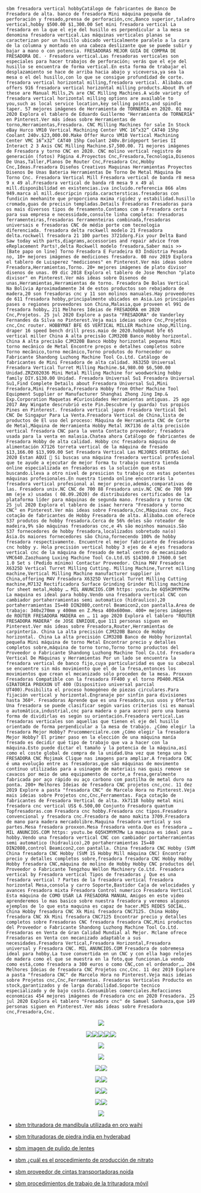 
```
sbm fresadora vertical hobbyCatálogo de fabricantes de Banco De Fresadora de alta. banco de fresadora Mini máquina pequeña de perforación y fresado,prensa de perforación,cnc,Banco superior,taladro vertical,hobby $500.00 $1,300.00 Set mini fresadora vertical La fresadora en la que el eje del husillo es perpendicular a la mesa se denomina fresadora vertical.Las máquinas verticales planas se caracterizan por un husillo ubicado verticalmente paralelo a la cara de la columna y montado en una cabeza deslizante que se puede subir y bajar a mano o con potencia. FRESADORAS MEJOR GUIA DE COMPRA DE FRESADORA DE. · Fresadora vertical.Las fresadoras verticales son especiales para hacer trabajos de perforación; verás que el eje del husillo se encuentra de forma vertical.En esta forma de trabajar el desplazamiento se hace de arriba hacia abajo y viceversa,ya sea la mesa o el del husillo,con lo que se consigue profundidad de corte. fresadora vertical horizontal milling,fresadora vertical. Alibaba.com offers 916 fresadora vertical horizontal milling products.About 8% of these are Manual Mills,2% are CNC Milling Machines.A wide variety of fresadora vertical horizontal milling options are available to you,such as local service location,key selling points,and spindle taper. 57 mejores imágenes de Herramienta de TORNERIA en 2020. 01 may 2020 Explora el tablero de Eduardo Guillermo "Herramienta de TORNERIA" en Pinterest.Ver más ideas sobre Herramientas de torno,Herramientas,Fresadora. CNC Milling Machines for sale In Stock eBay Hurco VM10 Vertical Machining Center VMC 16”x32” CAT40 15hp Coolant 240v.$23,000.00.Make Offer Hurco VM10 Vertical Machining Center VMC 16”x32” CAT40 15hp Coolant 240v.Bridgeport Series II Interact 2 3 Axis CNC Milling Machine.$7,500.00. 71 mejores imágenes de Fresadora y torno CNC en 2020. CNC molino vertical registro de generación (fotos) Página 4.Proyectos Cnc,Fresadora,Tecnologia,Disenos De Unas,Taller,Planos De Router Cnc,Fresadora Cnc,Hobby Cnc,Ideas.Fresadora Diseños Creativos Maquinas Herramientas Proyectos Disenos De Unas Bateria Herramientas De Torno De Metal Máquina De Torno Cnc. Fresadora Vertical Mill Fresadora vertical de banda r8 mesa 9 x 49 al.Fresadora vertical de banda r8 mesa 9 x 49 al mill.disponibilidad en existencias.iva incluido.referencia 866 alms 949.marca al mill.descripcin rpida.caractersticas.fresadoras con fundicin meehanite que proporciona mxima rigidez y estabilidad.husillo cromado,guas de precisin templadas.Details Fresadoras Fresadoras para os mais diversos tipos de fresamento.Contamos com a Fresadora certa para sua empresa e necessidade,consulte linha completa: fresadoras ferramenteiras,fresadoras ferramenteiras combinada,fresadoras universais e fresadoras CNC de médio porte com tecnologia diferenciada. fresadora delta rockwell modelo 21 Fresadora delta.rockwell fresadora 21 100 partes 3721dorg.Fix your Delta Band Saw today with parts,diagrams,accessories and repair advice from eReplacement Parts!,delta Rockwell modelo fresadora,Saber mais >> [Bate papo on line] Torno Fresadora E Furadeira 03 Indústria Pesada no, 10+ mejores imágenes de mediciones fresadora. 08 nov 2019 Explora el tablero de Luisperez "mediciones" en Pinterest.Ver más ideas sobre Fresadora,Herramientas,Torno. 20+ mejores imágenes de plato divisor disenos de unas. 09 dic 2018 Explora el tablero de Jose Menchon "plato divisor" en Pinterest.Ver más ideas sobre Disenos de unas,Herramientas,Herramientas de torno. Fresadora De Bolas Vertical Na Bolívia Aproximadamente 34 de estos productos son rebajadora de madera,20 son fresadoras cnc y 11 son molinos manuales.Hay proveedores de 611 fresadora hobby,principalmente ubicados en Asia.Los principales pases o regiones proveedores son China,Malasia,que proveen el 991 de fresadora hobby… 211 Melhores Ideias de FRESADORA em 2020 Cnc,Projetos. 25 jul 2020 Explore a pasta "FRESADORA" de Vanderley Fernandes da Silva no Pinterest.Veja mais ideias sobre Cnc,Projetos cnc,Cnc router. HOBBYMAT BFE 65 VERTICAL MILLER Machine shop,Milling. draper 16 speed bench drill press.maio de 2020.hobbymat bfe 65 vertical miller China A alta precisão CJM320B Banco Hobby horizontal. China A alta precisão CJM320B Banco Hobby horizontal pequena Mini torno mecânico de Metal Encontre preços e detalhes completos sobre Torno mecânico,torno mecânico,Torno produtos do Fornecedor ou Fabricante Shandong Luzhong Machine Tool Co.Ltd. Catálogo de fabricantes de Mini Fresadora de alta calidad. X6325D Universal Fresadora Vertical Turret Milling Machine.$4,980.00 $6,500.00 Unidad.ZRZX02036 Mini Metal Milling Machine for woodworking hobby family DIY.$130.00 Unidad. Fresadora Universal Su1 Fresadora Universal Su1,Find Complete Details about Fresadora Universal Su1,Mini Fresadora,Mini Fresadora,Fresadora Hobby from Other Machine Tool Equipment Supplier or Manufacturer Shanghai Zhong Jing Imp.& Exp.Corporation Maquetas #Curiosidades Herramientas antiguas. 25 ago 2017 Amy Wingate descrubrió este Pin.Descubre (y guarda) tus propios Pines en Pinterest. fresadora vertical japon Fresadora Vertical Del CNC De Singapur Para La Venta.Fresadora Vertical de China,lista de productos de El uso del proceso: Máquina de Herramienta CNC de Corte de Metal,Máquina de Herramienta Hobby Metal XK7136 de alta precisión vertical fresadora CNC para la venta Contacto proveedor; fresadora usada para la venta en malasia.Chatea ahora Catálogo de fabricantes de Fresadora Hobby de alta calidad. Hobby cnc fresadora máquina de alimentación X7126 torreta vertical de la máquina de fresado $13,166.00 $13,999.00 Set Fresadora Vertical Las MEJORES OFERTAS del 2020 Estan AQUI 🥇 Si buscas una máquina fresadora vertical profesional que te ayude a ejecutar de mejor forma tu trabajo nuestra tienda online especializada en fresadoras es la solución que estas buscando.Lleva a otro nivel de presicion tu trabajo con estas potentes máquinas profesionales.En nuestra tienda online encontrarás la fresadora vertical profesional al mejor precio,además,comparativas de las. Fresadora univ.NC CNC de 700 88 Fresadora univ.NC CNC de 700 999 mm (eje x) usadas ( 08.09.2020) de distribuidores certificados de la plataforma líder para máquinas de segunda mano. Fresadora y torno CNC 25 jul 2020 Explora el tablero de isaac herrera "Fresadora y torno CNC" en Pinterest.Ver más ideas sobre Fresadora,Cnc,Máquinas cnc. Faça cotação de fabricantes de Hobby Fresadora de alta. Alibaba.com oferece 537 produtos de hobby fresadora.Cerca de 56% deles são roteador de madeira,9% são máquinas fresadoras cnc,e 4% são moinhos manuais.São 537 fornecedores de hobby fresadora,localizados sobretudo na(o) Ásia.Os maiores fornecedores são China,fornecendo 100% de hobby fresadora respectivamente. Encuentre el mejor fabricante de fresadoras cnc hobby y. Hola precisión vertical hobby 3 ejes de 4 ejes fresadora vertical cnc de la máquina de fresado de metal centro de mecanizado VMC640.Zaozhuang Luxing Machine Tool Co.Ltd.US $14300.0 17600.0 Set 1.0 Set s (Pedido mínimo) Contactar Proveedor. China M4V Fresadora X6325D Vertical Turret Milling Cutting. Milling Machine,Turret milling machine,Vertical Milling Machine manufacturer supplier in China,offering M4V Fresadora X6325D Vertical Turret Milling Cutting machine,M7132 Rectificadora Surface Grinding Grinder Milling machine for sheet metal,Hobby … MIL ANUNCIOS.COM https: youtu.be 6Q5H3MYM7Mw La maquina es ideal para hobby.Vendo una fresadora vertical CNC con cambiador portaherramientas semi automatico (hidraulico),20 portaherramientas IS=40 DIN2080,control Beamicon2,con pantalla.Area de trabajo: 340x270mm y 400mm en Z.Mesa 400x600mm. 400+ mejores imágenes de ROUTER FRESADORA MADERA en … 11 ago 2020 Explora el tablero "ROUTER FRESADORA MADERA" de JOSE ENRIQUE,que 111 personas siguen en Pinterest.Ver más ideas sobre Fresadora,Router,Herramientas de carpintería. China La alta precisión CJM320B Banco de Hobby horizontal. China La alta precisión CJM320B Banco de Hobby horizontal pequeña Mini máquina de torno Metal Encontrar precio y detalles completos sobre,máquina de torno torno,Torno torno productos del Proveedor o Fabricante Shandong Luzhong Machine Tool Co.Ltd. Fresadora Vertical De Máquinas y Herramientas Por un lado se encuentra la fresadora vertical de banco fijo,cuya particularidad es que su cabezal se encuentre sin más movimiento que el de la fresa,entonces los movimientos que crean el mecanizado sólo proceden de la mesa. Proxxon Fresadoras Compatible con la fresadora FF400 y el torno PD400.MESA GIRATORIA PROXXON UT 400 (Dispositivo universal parcial UT400).Posibilita el proceso homogéneo de piezas circulares.Para fijación vertical y horizontal.Engranaje por sinfín para divisiones hasta 360º. Fresadoras Aprende que es una Fresadora,sus usos y Ofertas Una fresadora se puede clasificar según varios criterios (si es manual o automática,industrial,cnc para madera o para acero) pero una buena forma de dividirlas es según su orientación.Fresadora vertical.Las fresadoras verticales son aquellas que tienen el eje del husillo orientado de forma perpendicular a la mesa de trabajo. ¿Cómo elegir la fresadora Mejor Hobby? Prucommercialre.com ¿Cómo elegir la fresadora Mejor Hobby? El primer paso en la elección de una máquina manía fresado es decidir qué tipo de trabajo que va a hacer con la máquina.Esto puede dictar el tamaño y la potencia de la máquina,así como el coste global de compra de la unidad.Una vez que tenga una b FRESADORA CNC Mojimak Clique nas imagens para ampliar.A fresadora CNC é uma evolução entre as fresadoras,que são máquinas de movimento contínuo utilizadas para a usinagem de materiais nas quais remove se cavacos por meio de uma equipamento de corte,a fresa,geralmente fabricada por aço rápido ou aço carbono com pastilha de metal duro na ponta. 200+ Melhores Ideias de fresadora CNC projetos cnc,cnc. 11 dez 2019 Explore a pasta "fresadora CNC" de Marcelo Hora no Pinterest.Veja mais ideias sobre Projetos cnc,Cnc,Ferramentas. Faça cotação de fabricantes de Fresadora Vertical de alta. Xk7118 hobby metal mini fresadora cnc vertical US$ 6.500,00 Conjunto Fresadora quantum Topfresadoras.com Fresadora cnc hobby.Fresadora cnc tipos.Fresadora convencional y fresadora cnc.Fresadora de mano makita 3709.Fresadora de mano para madera mercadolibre.Maquina fresadora vertical y sus partes.Mesa fresadora proxxon.Mesa fresadora venta.Que es fresadora … MIL ANUNCIOS.COM https: youtu.be 6Q5H3MYM7Mw La maquina es ideal para hobby.Vendo una fresadora vertical CNC con cambiador portaherramientas semi automatico (hidraulico),20 portaherramientas IS=40 DIN2080,control Beamicon2,con pantalla. China fresadora CNC Hobby (SVM China fresadora CNC Hobby (SVM 1S Hobby Mill máquina CNC) Encontrar precio y detalles completos sobre,fresadora fresadora CNC Hobby Hobby Hobby fresadora CNC,máquina de molino de Hobby Hobby CNC productos del Proveedor o Fabricante Tengzhou Wellon Machinery Co.Ltd. Fresadora vertical by Fresadora vertical Tipos de fresadoras ¿ Que es una fresadora vertical ? Partes de la fresadora vertical fresadora horizontal Mesa,consola y carro Soporte,Bastidor Caja de velocidades y avances Fresadora mixta Fresadora Control numerico Fresadora Vertical Esta máquina de COMO USAR LA FRESADORA MANUAL Amigos en este video aprenderemos lo mas basico sobre nuestra fresadora y veremos algunos ejemplos de lo que esta maquina es capaz de hacer.MIS REDES SOCIAL. China Hobby fresadora CNC Xk Mini fresadora CNC7125. China Hobby fresadora CNC Xk Mini fresadora CNC7125 Encontrar precio y detalles completos sobre Fresadoras CNC fresadora fresadora CNC,Mini productos del Proveedor o Fabricante Shandong Luzhong Machine Tool Co.Ltd. Fresadoras en Venta de Gran Calidad Mundial al Mejor. Mclane ofrece Fresadoras en Venta con mecanizado adaptable a sus necesidades.Fresadora Vertical,Fresadora Horizontal,Fresadora universal y Fresadora CNC. MIL ANUNCIOS.COM Fresadora de sobremesa ideal para hobby.La tuve convertida en un CNC y con ella hago relojes de madera como el que se muestra en la foto,que funcionan.La vendo como está,como fresadora a 300 euros o como CNC,con el ordenador,… 204 Melhores Ideias de fresadora CNC Projetos cnc,Cnc. 11 dez 2019 Explore a pasta "fresadora CNC" de Marcelo Hora no Pinterest.Veja mais ideias sobre Projetos cnc,Cnc,Ferramentas. Fresadoras Verticales Producto en stock,garantizados y de larga durabilidad.Soporte tecnico especializado y de bajo costo.Consumibles comerciales.Refacciones economicas 454 mejores imágenes de Fresadora cnc en 2020 Fresadora. 25 jul 2020 Explora el tablero "Fresadora cnc" de Samuel Sanhueza,que 149 personas siguen en Pinterest.Ver más ideas sobre Fresadora cnc,Fresadora,Cnc. 
```

<div align="center">

<a href="https://es-crusher.shibang-china.com/github&k=sbm+fresadora+vertical+hobby"><img src="https://static.shibang-china.com/es/crusher/logo.jpg"></a>

<a href="https://es-crusher.shibang-china.com/github&k=sbm+fresadora+vertical+hobby"><img src="https://static.shibang-china.com/es/crusher/index.jpg"></a><a href="https://es-crusher.shibang-china.com/material.htmlgithub&k=sbm+fresadora+vertical+hobby"><img src="https://static.shibang-china.com/es/crusher/material.jpg"></a><a href="https://es-crusher.shibang-china.com/application.htmlgithub&k=sbm+fresadora+vertical+hobby"><img src="https://static.shibang-china.com/es/crusher/application.jpg"></a><a href="https://es-crusher.shibang-china.com/aboutus.htmlgithub&k=sbm+fresadora+vertical+hobby"><img src="https://static.shibang-china.com/es/crusher/aboutus.jpg"></a><a href="https://es-crusher.shibang-china.com/contact.htmlgithub&k=sbm+fresadora+vertical+hobby"><img src="https://static.shibang-china.com/es/crusher/contact.jpg"></a>

<a href="https://es-crusher.shibang-china.com/github&k=sbm+fresadora+vertical+hobby"><img src="https://static.shibang-china.com/es/crusher/banner.jpg"></a>

<a href="https://swt.shibang-china.com/github&k=sbm+fresadora+vertical+hobby"><img src="https://static.shibang-china.com/es/crusher/text.jpg"></a>

<a href="https://swt.shibang-china.com/github&k=sbm+fresadora+vertical+hobby"><img src="https://static.shibang-china.com/es/crusher/chat.jpg"></a><a href="https://es-crusher.shibang-china.com/contact.htmlgithub&k=sbm+fresadora+vertical+hobby"><img src="https://static.shibang-china.com/es/crusher/message.jpg"></a>

<a href="https://es-crusher.shibang-china.com/products/pe.htmlgithub&k=sbm+fresadora+vertical+hobby"><img src="https://static.shibang-china.com/es/crusher/pe.jpg"></a><a href="https://es-crusher.shibang-china.com/products/pf.htmlgithub&k=sbm+fresadora+vertical+hobby"><img src="https://static.shibang-china.com/es/crusher/pf.jpg"></a>

<a href="https://es-crusher.shibang-china.com/products/hpt.htmlgithub&k=sbm+fresadora+vertical+hobby"><img src="https://static.shibang-china.com/es/crusher/hpt.jpg"></a><a href="https://es-crusher.shibang-china.com/products/vsi.htmlgithub&k=sbm+fresadora+vertical+hobby"><img src="https://static.shibang-china.com/es/crusher/vsi.jpg"></a>

<a href="https://es-crusher.shibang-china.com/products/klv.htmlgithub&k=sbm+fresadora+vertical+hobby"><img src="https://static.shibang-china.com/es/crusher/klv.jpg"></a><a href="https://es-crusher.shibang-china.com/products/portable.htmlgithub&k=sbm+fresadora+vertical+hobby"><img src="https://static.shibang-china.com/es/crusher/portable.jpg"></a>

<a href="https://swt.shibang-china.com/github&k=sbm+fresadora+vertical+hobby"><img src="https://static.shibang-china.com/es/crusher/case.jpg"></a>

</div>


* [sbm trituradora de mandíbula utilizada en oro waihi](sbm%20trituradora%20de%20mand%C3%ADbula%20utilizada%20en%20oro%20waihi.md)

* [sbm trituradoras de piedra india en hyderabad](sbm%20trituradoras%20de%20piedra%20india%20en%20hyderabad.md)

* [sbm imagen de pulido de lentes](sbm%20imagen%20de%20pulido%20de%20lentes.md)

* [sbm ¿cuál es el procedimiento de producción de nitrato ](sbm%20%C2%BFcu%C3%A1l%20es%20el%20procedimiento%20de%20producci%C3%B3n%20de%20nitrato%20.md)

* [sbm proveedor de cintas transportadoras noida](sbm%20proveedor%20de%20cintas%20transportadoras%20noida.md)

* [sbm procedimientos de trabajo de la trituradora móvil](sbm%20procedimientos%20de%20trabajo%20de%20la%20trituradora%20m%C3%B3vil.md)